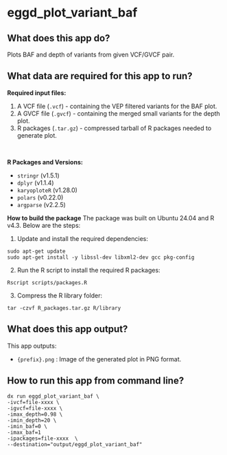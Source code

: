 # eggd_plot_variant_baf

## What does this app do?
Plots BAF and depth of variants from given VCF/GVCF pair.


## What data are required for this app to run?
**Required input files:**
1. A VCF file (`.vcf`) - containing the VEP filtered variants for the BAF plot.
2. A GVCF file (`.gvcf`) - containing the merged small variants for the depth plot.
3. R packages (`.tar.gz`) - compressed tarball of R packages needed to generate plot.
<br>

**R Packages and Versions:**

- `stringr` (v1.5.1)
- `dplyr` (v1.1.4)
- `karyoploteR` (v1.28.0)
- `polars` (v0.22.0)
- `argparse` (v2.2.5)

**How to build the package**
The package was built on Ubuntu 24.04 and R v4.3. Below are the steps:
1. Update and install the required dependencies:
```
sudo apt-get update
sudo apt-get install -y libssl-dev libxml2-dev gcc pkg-config
```
2. Run the R script to install the required R packages:

`Rscript scripts/packages.R`

3. Compress the R library folder:

`tar -czvf R_packages.tar.gz R/library`


## What does this app output?
This app outputs:
- `{prefix}.png` : Image of the generated plot in PNG format.


## How to run this app from command line?
```
dx run eggd_plot_variant_baf \
-ivcf=file-xxxx \
-igvcf=file-xxxx \
-imax_depth=0.98 \
-imin_depth=20 \
-imin_baf=0 \
-imax_baf=1
-ipackages=file-xxxx  \
--destination="output/eggd_plot_variant_baf"
```
